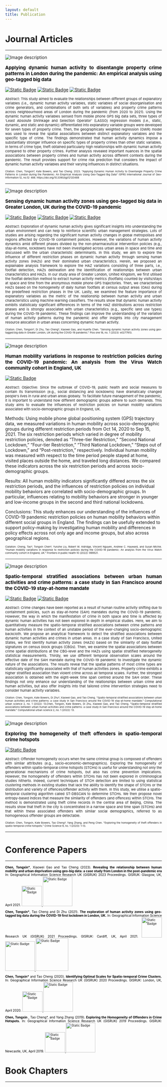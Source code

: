 ```yaml
---
layout: default
title: Publication
---
```



 
# Journal Articles

--------------------

<img src="assets/img/p_fig1.png" alt="Image description" 
style="transition: transform 0.3s ease;" 
onmouseover="this.style.transform='scale(1.2)';" 
onmouseout="this.style.transform='scale(1)';">

<p style="text-align: justify; font-size: 15px; font-weight: bold; color:black">
Applying dynamic human activity to disentangle property crime patterns in 
London during the pandemic: An empirical analysis using geo-tagged big data
</p>

[![Static Badge](https://img.shields.io/badge/Journal-ISPRS%20IJGI-%233A75AA)](https://www.mdpi.com/2220-9964/12/12/488#)
[![Static Badge](https://img.shields.io/badge/GitHub-Python-%23366B98?logo=Github)](https://github.com/tongxinchen/Human_Activity_Crime_London)
[![Static Badge](https://img.shields.io/badge/Open-Software-%2322A2EC?logo=zenodo)](https://zenodo.org/records/7839662)

<p style="text-align: justify; font-size: 11px"> 
Abstract: This study aimed to evaluate the relationships between different groups of 
explanatory variables (i.e., dynamic human activity variables, static variables 
of social disorganisation and crime generators, and combinations of both sets of variables) 
and property crime patterns across neighbourhood areas of London during the pandemic (from 2020 to 2021). 
Using the dynamic human activity variables sensed from mobile phone GPS big data sets, 
three types of ‘Least Absolute Shrinkage and Selection Operator’ (LASSO) regression 
models (i.e., static, dynamic, and static and dynamic) differentiated into explanatory 
variable groups were developed for seven types of property crime. Then, the geographically 
weighted regression (GWR) model was used to reveal the spatial associations between distinct explanatory 
variables and the specific type of crime. The findings demonstrated that human activity dynamics impose 
a substantially stronger influence on specific types of property crimes than other static variables. 
In terms of crime type, theft obtained particularly high relationships with dynamic human activity 
compared to other property crimes. Further analysis revealed important nuances in the spatial associations 
between property crimes and human activity across different contexts during the pandemic. 
The result provides support for crime risk prediction that considers the impact of dynamic human activity 
variables and their varying influences in distinct situations. 
</p>

<p style="text-align: justify; font-size: 8px">
Citation: Chen, Tongxin*, Kate Bowers, and Tao Cheng. 2023.
"Applying Dynamic Human Activity to Disentangle Property Crime Patterns in London during the Pandemic:
An Empirical Analysis Using Geo-Tagged Big Data" ISPRS International Journal of Geo-Information 12, no.12: 488. 
https://doi.org/10.3390/ijgi12120488
</p>

--------------------

<img src="assets/img/p_fig2.png" alt="Image description"
style="transition: transform 0.3s ease;"
onmouseover="this.style.transform='scale(1.2)';"
onmouseout="this.style.transform='scale(1)';">

<p style="text-align: justify; font-size: 15px; font-weight: bold; color:black">
Sensing dynamic human activity zones using geo-tagged big data in Greater London, UK 
during the COVID-19 pandemic
</p>

[![Static Badge](https://img.shields.io/badge/Journal-PLOS%20ONE-%23CC00A6?logo=PLOS%20ONE)](https://journals.plos.org/plosone/article?id=10.1371/journal.pone.0277913)
[![Static Badge](https://img.shields.io/badge/GitHub-Jupyter%20Notebook-%23F37726?logo=Github)](https://github.com/tongxinchen/HAZ_LONDON_COVID)
[![Static Badge](https://img.shields.io/badge/Open-Software-%2322A2EC?logo=zenodo)](https://zenodo.org/records/7096811)



<p style="text-align: justify; font-size: 11px"> 
Abstract: Exploration of dynamic human activity gives significant insights into understanding the urban environment and
can help to reinforce scientific urban management strategies. 
Lots of studies are arising regarding the significant human activity changes in global metropolises 
and regions affected by COVID-19 containment policies. However, the variations of human activity 
dynamics amid different phases divided by the non-pharmaceutical intervention policies
(e.g., stay-at-home, lockdown) have not been investigated across urban areas in space and time and discussed
with the urban characteristic determinants. In this study, we aim to explore the influence of 
different restriction phases on dynamic human activity through sensing human activity zones (HAZs) 
and their dominated urban characteristics. Herein, we proposed an explainable analysis framework to 
explore the HAZ variations consisting of three parts, i.e., footfall detection, HAZs delineation and 
the identification of relationships between urban characteristics and HAZs. In our study area of Greater 
London, United Kingdom, we first utilised the footfall detection method to extract human activity metrics 
(footfalls) counted by visits/stays at space and time from the anonymous mobile phone GPS trajectories. 
Then, we characterised HAZs based on the homogeneity of daily human footfalls at census output areas (OAs) 
during the predefined restriction phases in the UK. Lastly, we examined the feature importance of 
explanatory variables as the metric of the relationship between human activity and urban characteristics 
using machine learning classifiers. The results show that dynamic human activity exhibits statistically 
significant differences in terms of the HAZ distributions across restriction phases and is strongly 
associated with urban characteristics (e.g., specific land use types) during the COVID-19 pandemic. 
These findings can improve the understanding of the variation of human activity patterns during the 
pandemic and offer insights into city management resource allocation in urban areas concerning dynamic 
human activity.
</p>

<p style="text-align: justify; font-size: 8px">
Citation: Chen, Tongxin*, Di Zhu, Tao Cheng*, Xiaowei Gao, and Huanfa Chen. 
"Sensing dynamic human activity zones using geo-tagged big data in Greater London, UK 
during the COVID-19 pandemic." Plos one 18, no. 1 (2023): e0277913.
</p>

--------------------

<img src="assets/img/p_fig3.png" alt="Image description"
style="transition: transform 0.3s ease;"
onmouseover="this.style.transform='scale(1.2)';"
onmouseout="this.style.transform='scale(1)';">

<p style="text-align: justify; font-size: 15px; font-weight: bold; color:black">
Human mobility variations in response to restriction policies during the COVID-19 pandemic: 
An analysis from the Virus Watch community cohort in England, UK
</p>

[![Static Badge](https://img.shields.io/badge/Journal-Frontiers%20in%20Public%20Health-%23009EC6?logo=%20)](https://www.frontiersin.org/articles/10.3389/fpubh.2022.999521/full)

<p style="text-align: justify; font-size: 11px"> 
Abstract:
Objective: Since the outbreak of COVID-19, public health and social measures to contain its transmission 
(e.g., social distancing and lockdowns) have dramatically changed people's lives in rural and urban areas 
globally. To facilitate future management of the pandemic, it is important to understand how different 
demographic groups adhere to such demands. This study aims to evaluate the influences of restriction policies 
on human mobility variations associated with socio-demographic groups in England, UK.

Methods: Using mobile phone global positioning system (GPS) trajectory data, we measured variations 
in human mobility across socio-demographic groups during different restriction periods from Oct 14, 2020 
to Sep 15, 2021. The six restriction periods which varied in degree of mobility restriction policies, 
denoted as “Three-tier Restriction,” “Second National Lockdown,” “Four-tier Restriction,” 
“Third National Lockdown,” “Steps out of Lockdown,” and “Post-restriction,” respectively. 
Individual human mobility was measured with respect to the time period people stayed at home, 
visited places outside the home, and traveled long distances. 
We compared these indicators across the six restriction periods and across socio-demographic groups.

Results: All human mobility indicators significantly differed across the six restriction periods, 
and the influences of restriction policies on individual mobility behaviors are correlated with 
socio-demographic groups. In particular, influences relating to mobility behaviors are stronger 
in younger and low-income groups in the second and third national lockdowns.

Conclusions: This study enhances our understanding of the influences of COVID-19 pandemic restriction 
policies on human mobility behaviors within different social groups in England. 
The findings can be usefully extended to support policy-making by investigating human mobility and 
differences in policy effects across not only age and income groups, but also across geographical regions.
</p>

<p style="text-align: justify; font-size: 8px">
Ciatation: Cheng, Tao*, Tongxin Chen*, Yunzhe Liu, Robert W. Aldridge, 
Vincent Nguyen, Andrew C. Hayward, and Susan Michie. 
"Human mobility variations in response to restriction policies during the COVID-19 pandemic: 
An analysis from the Virus Watch community cohort in England, UK." 
Frontiers in public health 10 (2022): 999521.
</p>

--------------------

<img src="assets/img/p_fig4.png" alt="Image description"
style="transition: transform 0.3s ease;"
onmouseover="this.style.transform='scale(1.2)';"
onmouseout="this.style.transform='scale(1)';">

<p style="text-align: justify; font-size: 15px; font-weight: bold; color:black">
Spatio-temporal stratified associations between urban human activities and crime patterns: 
a case study in San Francisco around the COVID-19 stay-at-home mandate
</p>

[![Static Badge](https://img.shields.io/badge/Journal-Computational%20Urban%20Science-%23216851?logo=%20)](https://link.springer.com/article/10.1007/s43762-022-00041-2)
[![Static Badge](https://img.shields.io/badge/GitHub-Jupyter%20Notebook-%23F37726?logo=Github)](https://github.com/tongxinchen/Crime_HAZ_SF_US)

<p style="text-align: justify; font-size: 11px"> 
Abstract: Crime changes have been reported as a result of human routine activity shifting due to containment policies, 
such as stay-at-home (SAH) mandates during the COVID-19 pandemic. However, the way in which the manifestation 
of crime in both space and time is affected by dynamic human activities has not been explored in depth in 
empirical studies. Here, we aim to quantitatively measure the spatio-temporal stratified associations 
between crime patterns and human activities in the context of an unstable period of the ever-changing 
socio-demographic backcloth. We propose an analytical framework to detect the stratified associations 
between dynamic human activities and crimes in urban areas. In a case study of San Francisco, United States, 
we first identify human activity zones (HAZs) based on the similarity of daily footfall signatures on 
census block groups (CBGs). Then, we examine the spatial associations between crime spatial distributions 
at the CBG-level and the HAZs using spatial stratified heterogeneity statistical measurements. 
Thirdly, we use different temporal observation scales around the effective date of the SAH mandate during 
the COVID-19 pandemic to investigate the dynamic nature of the associations. The results reveal that 
the spatial patterns of most crime types are statistically significantly associated with that of human 
activities zones. Property crime exhibits a higher stratified association than violent crime across all 
temporal scales. Further, the strongest association is obtained with the eight-week time span centred 
around the SAH order. These findings not only enhance our understanding of the relationships between urban 
crime and human activities, but also offer insights into that tailored crime intervention strategies need 
to consider human activity variables.
</p>

<p style="text-align: justify; font-size: 8px">
Citation: Chen, Tongxin, Kate Bowers, Di Zhu*, Xiaowei Gao, and Tao Cheng. 
"Spatio-temporal stratified associations between urban human activities and crime patterns: 
a case study in San Francisco around the COVID-19 stay-at-home mandate." 
Computational urban science 2, no. 1 (2022): 13.Chen, Tongxin, Kate Bowers, Di Zhu, Xiaowei Gao, 
and Tao Cheng. "Spatio-temporal stratified associations between urban human activities 
and crime patterns: a case study in San Francisco around the COVID-19 stay-at-home mandate." 
Computational urban science 2, no. 1 (2022): 13.
</p>

--------------------

<img src="assets/img/p_fig5.png" alt="Image description"
style="transition: transform 0.3s ease;"
onmouseover="this.style.transform='scale(1.2)';"
onmouseout="this.style.transform='scale(1)';">

<p style="text-align: justify; font-size: 15px; font-weight: bold; color:black">
Exploring the homogeneity of theft offenders in spatio-temporal crime hotspots
</p>

[![Static Badge](https://img.shields.io/badge/Journal-Crime%20Science-%23199DC6?logo=%20)](https://link.springer.com/article/10.1186/s40163-020-00115-8)

<p style="text-align: justify; font-size: 11px"> 
Abstract: Offender homogeneity occurs when the same criminal group is composed of offenders with similar 
attributes (e.g., socio-economic-demographics). Exploring the homogeneity of offenders within spatio-temporal 
crime hotspots (STCHs) is useful for understanding not only the generational mechanisms of crime hotspots, 
but also has crime prevention implications. However, the homogeneity of offenders within STCHs has not 
been explored in criminological studies hitherto. Indeed, current techniques of STCH detection are limited 
to using statistical clustering methods in existing studies that lack the ability to identify the shape of 
STCHs or the distribution and variety of offences/offender activity with them. In this study, we utilise a 
spatio-temporal clustering algorithm called ST-DBSCAN to determine STCHs. We then propose novel 
entropy-based indices that measure the similarity of offenders (and offences) within STCHs. 
The method is demonstrated using theft crime records in the central area of Beijing, China. 
The results show that theft in the city is concentrated in a narrow space and time span (STCHs) and that 
within these associated offenders with similar social demographics, referred to as homogeneous offender 
groups are detectable.
</p>

<p style="text-align: justify; font-size: 8px">
Citation: Chen, Tongxin, Kate Bowers, Tao Cheng*, Yang Zhang, and Peng Chen. 
"Exploring the homogeneity of theft offenders in spatio-temporal crime hotspots." 
Crime Science 9, no. 1 (2020): 1-13.
</p>

--------------------





# Conference Papers
 
--------------------

<p style="text-align: justify; font-size: 10px; color:black">
<strong>Chen, Tongxin*</strong>, Xiaowei Gao and Tao Cheng (2023). 
<strong>Revealing the relationship between human mobility and urban deprivation 
using geo-big data: a case study from London in the post-pandemic era</strong> 
In: Geographical Information Science Research UK (GISRUK) 2023 Proceedings. 
GISRUK: Glasgow, UK, April 2021.

<a href="https://discovery.ucl.ac.uk/id/eprint/10168610/">
<img alt="Static Badge" src="https://img.shields.io/badge/UCL-Discovery-%230097A9" width="65">
</a>
<a href="https://www.researchgate.net/publication/370050537_Revealing_the_relationship_between_human_mobility_and_urban_deprivation_using_geo-big_data_a_case_study_from_London_in_the_post-pandemic_era">
<img alt="Static Badge" src="https://img.shields.io/badge/RG-Conference%20Paper-%23D0EEED?logo=researchgate" width="95">
</a>

</p>






<p style="text-align: justify; font-size: 10px; color:black">
<strong>Chen, Tongxin*</strong>, Tao Cheng and Di Zhu (2021). 
<strong>The exploration of human activity zones using geo-tagged big data 
during the COVID-19 first lockdown in London, UK.</strong> 
In: Geographical Information Science Research UK (GISRUK) 2021 Proceedings. 
GISRUK: Cardiff, UK, April 2021.

<a href="https://discovery.ucl.ac.uk/id/eprint/10149746/">
<img alt="Static Badge" src="https://img.shields.io/badge/UCL-Discovery-%230097A9" width="65">
</a>
<a href="https://www.researchgate.net/publication/351054810_The_exploration_of_human_activity_zones_using_geo-tagged_big_data_during_the_COVID-19_first_lockdown_in_London_UK">
<img alt="Static Badge" src="https://img.shields.io/badge/RG-Conference%20Paper-%23D0EEED?logo=researchgate" width="95">
</a>
<a href="https://zenodo.org/records/4670050https://zenodo.org/records/4670050">
<img alt="Static Badge" src="https://img.shields.io/badge/Zenodo-Conference%20Paper-%231C93E1?logo=Zenodo" width="105">
</a>

</p>


<p style="text-align: justify; font-size: 10px; color:black">
<strong>Chen, Tongxin*</strong> and Tao Cheng (2020). 
<strong>Identifying Optimal Scales for Spatio-temporal Crime Clusters.</strong> 
In: Geographical Information Science Research UK (GISRUK) 2020 Proceedings. 
GISRUK: London, UK, April 2020.

<a href="https://discovery.ucl.ac.uk/id/eprint/10114785/">
<img alt="Static Badge" src="https://img.shields.io/badge/UCL-Discovery-%230097A9" width="65">
</a>
<a href="https://www.researchgate.net/publication/338422605_Exploring_the_Homogeneity_of_Offenders_in_Crime_Hotspots">
<img alt="Static Badge" src="https://img.shields.io/badge/RG-Conference%20Paper-%23D0EEED?logo=researchgate" width="95">
</a>
</p>



<p style="text-align: justify; font-size: 10px; color:black">
<strong>Chen, Tongxin</strong> , Tao Cheng*, and Yang Zhang (2019). 
<strong>Exploring the Homogeneity of Offenders in Crime Hotspots.</strong> 
In: Geographical Information Science Research UK (GISRUK) 2019 Proceedings. 
GISRUK: Newcastle, UK, April 2019.

<a href="https://discovery.ucl.ac.uk/id/eprint/10085142/">
<img alt="Static Badge" src="https://img.shields.io/badge/UCL-Discovery-%230097A9" width="65">
</a>

<a href="https://www.researchgate.net/publication/338422605_Exploring_the_Homogeneity_of_Offenders_in_Crime_Hotspots">
<img alt="Static Badge" src="https://img.shields.io/badge/RG-Conference%20Paper-%23D0EEED?logo=researchgate" width="95">
</a>

</p>


# Book Chapters
--------------------
 





 